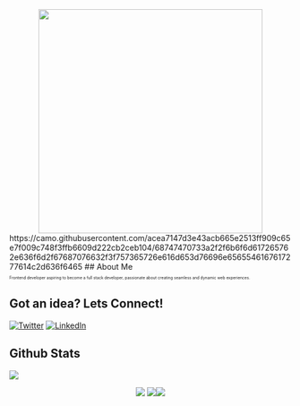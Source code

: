 <div style="text-align: center;"> 
  <img width="400" src="https://readme-typing-svg.herokuapp.com?font=JetBrains+Mono&weight=600&size=30&duration=3000&color=2AF7B4&width=535&lines=Hi%2C+I'm+Vinay%F0%9F%91%8B;"/>
</div>
https://camo.githubusercontent.com/acea7147d3e43acb665e2513ff909c65e7f009c748f3ffb6609d222cb2ceb104/68747470733a2f2f6b6f6d617265762e636f6d2f67687076632f3f757365726e616d653d76696e6565546167617277614c2d636f6465
## About Me
<p style="font-size:7px;">
Frontend developer aspiring to become a full stack developer, passionate about creating seamless and dynamic web experiences.
</p>

## Got an idea? Lets Connect!
[![Twitter](https://skillicons.dev/icons?i=twitter)](https://x.com/Vinayselukar21)
[![LinkedIn](https://skillicons.dev/icons?i=linkedin)](https://www.linkedin.com/in/vinayselukar/)

## Github Stats
![](https://komarev.com/ghpvc/?username=Vinayselukar21)
<p style="display:flex; align-items:center; justify-content:center; flex-wrap: wrap;">
<img src="https://github-readme-stats.vercel.app/api?username=Vinayselukar21&theme=midnight-purple" style="margin-right:4px;">
<img src="https://streak-stats.demolab.com/?user=Vinayselukar21&theme=holi-theme">
<img align="center" src="https://github-readme-stats.vercel.app/api/top-langs/?username=Vinayselukar21&theme=cobalt" />
</p>


<!-----Top Languages------>


